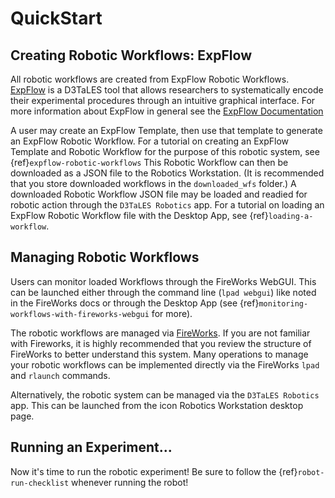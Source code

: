 #  QuickStart

## Creating Robotic Workflows: ExpFlow
All robotic workflows are created from ExpFlow Robotic Workflows. [ExpFlow](https://d3tales.as.uky.edu/expflow/)
is a D3TaLES tool that allows researchers to systematically encode their
experimental procedures through an intuitive graphical interface. For more information about ExpFlow in general see the
[ExpFlow Documentation](https://d3tales.as.uky.edu/expflow/docs)

A user may create an ExpFlow Template, then use that template to generate an ExpFlow Robotic Workflow. For a tutorial
on creating an ExpFlow Template and Robotic Workflow for the purpose of this robotic system, see {ref}`expflow-robotic-workflows`
This Robotic Workflow can then be downloaded as a JSON file to the Robotics Workstation. (It is recommended that you
store downloaded workflows in the `downloaded_wfs` folder.) A downloaded Robotic Workflow JSON file may be loaded
and readied for robotic action through the `D3TaLES Robotics` app. For a tutorial on loading an ExpFlow Robotic Workflow
file with the Desktop App, see {ref}`loading-a-workflow`.

## Managing Robotic Workflows
Users can monitor loaded Workflows through the FireWorks WebGUI. This can be launched
either through the command line (`lpad webgui`) like noted in the FireWorks docs or
through the Desktop App (see {ref}`monitoring-workflows-with-fireworks-webgui` for more).

The robotic workflows are managed via [FireWorks](https://materialsproject.github.io/fireworks/). If you are not
familiar with Fireworks, it is highly recommended that you review the structure of FireWorks to
better understand this system. Many operations to manage your robotic workflows can be implemented directly
via the FireWorks `lpad` and `rlaunch` commands.

Alternatively, the robotic system can be managed via the `D3TaLES Robotics` app.
This can be launched from the icon Robotics Workstation desktop page.

## Running an Experiment...
Now it's time to run the robotic experiment! Be sure to follow the {ref}`robot-run-checklist` whenever running the robot!
